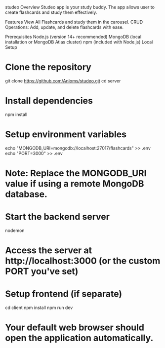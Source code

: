 studeo
Overview
Studeo app is your study buddy. The app allows user to create flashcards and study them effectively.

Features
View All Flashcards and study them in the carousel.
CRUD Operations: Add, update, and delete flashcards with ease.

Prerequisites
Node.js (version 14+ recommended)
MongoDB (local installation or MongoDB Atlas cluster)
npm (included with Node.js)
Local Setup
# Clone the repository
git clone https://github.com/Anloms/studeo.git
cd server 

# Install dependencies
npm install

# Setup environment variables
echo "MONGODB_URI=mongodb://localhost:27017/flashcards" >> .env
echo "PORT=3000" >> .env
# Note: Replace the MONGODB_URI value if using a remote MongoDB database.

# Start the backend server
nodemon
# Access the server at http://localhost:3000 (or the custom PORT you've set)

# Setup frontend (if separate)
cd client
npm install
npm run dev
# Your default web browser should open the application automatically.

